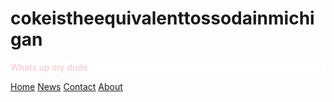 # cokeistheequivalenttossodainmichigan
<html>
<head> 
</head> 
<body>
<p style="color:pink; background-color:white;"> Whats up my dude</p> 
</body> 
</html>
<div class="topnav"
id="myTopnav">
  <a href="home.html">Home</a> 
  <a href="news.html">News</a>
  <a 
href="contact.html">Contact</a> 
  <a 
href="about.html">About</a> 
</div> 
<div class="topnav"
